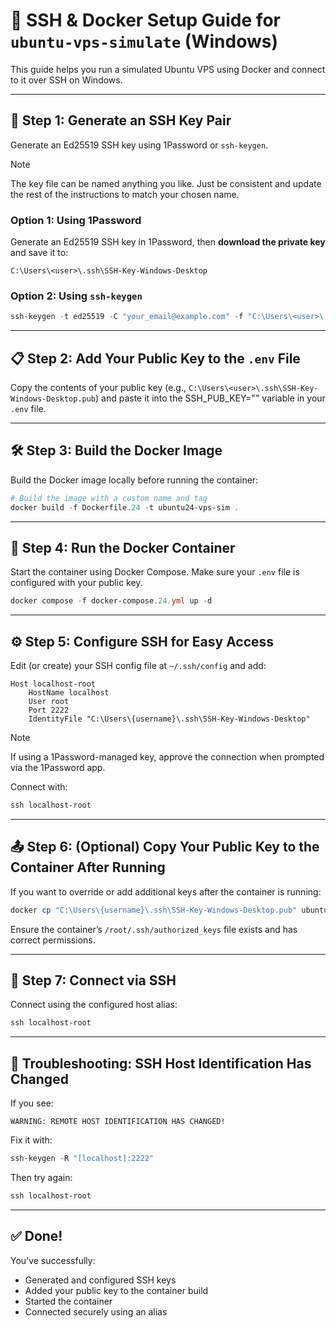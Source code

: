 # 🚀 SSH & Docker Setup Guide for `ubuntu-vps-simulate` (Windows)

This guide helps you run a simulated Ubuntu VPS using Docker and connect to it over SSH on Windows.

---

## 🔐 Step 1: Generate an SSH Key Pair


Generate an Ed25519 SSH key using 1Password or `ssh-keygen`.

> [!Note]
> The key file can be named anything you like. Just be consistent and update the rest of the instructions to match your chosen name.

### Option 1: Using 1Password

Generate an Ed25519 SSH key in 1Password, then **download the private key** and save it to:

```
C:\Users\<user>\.ssh\SSH-Key-Windows-Desktop
```

### Option 2: Using `ssh-keygen`

```powershell
ssh-keygen -t ed25519 -C "your_email@example.com" -f "C:\Users\<user>\.ssh\SSH-Key-Windows-Desktop"
```

---

## 📋 Step 2: Add Your Public Key to the `.env` File

Copy the contents of your public key (e.g., `C:\Users\<user>\.ssh\SSH-Key-Windows-Desktop.pub`) and paste it into the SSH_PUB_KEY="" variable in your `.env` file.

---

## 🛠️ Step 3: Build the Docker Image

Build the Docker image locally before running the container:

```powershell
# Build the image with a custom name and tag
docker build -f Dockerfile.24 -t ubuntu24-vps-sim .
```

---

## 🐳 Step 4: Run the Docker Container

Start the container using Docker Compose. Make sure your `.env` file is configured with your public key.

```powershell
docker compose -f docker-compose.24.yml up -d
```

---

## ⚙️ Step 5: Configure SSH for Easy Access

Edit (or create) your SSH config file at `~/.ssh/config` and add:

```
Host localhost-root
    HostName localhost
    User root
    Port 2222
    IdentityFile "C:\Users\{username}\.ssh\SSH-Key-Windows-Desktop"
```

> [!NOTE]
> If using a 1Password-managed key, approve the connection when prompted via the 1Password app.
> 
> Connect with:
> 
> ```powershell
> ssh localhost-root
> ```

---

## 📤 Step 6: (Optional) Copy Your Public Key to the Container After Running

If you want to override or add additional keys after the container is running:

```powershell
docker cp "C:\Users\{username}\.ssh\SSH-Key-Windows-Desktop.pub" ubuntu-vps-simulate:/root/.ssh/authorized_keys
```

Ensure the container’s `/root/.ssh/authorized_keys` file exists and has correct permissions.

---

## 🔌 Step 7: Connect via SSH

Connect using the configured host alias:

```powershell
ssh localhost-root
```

---

## 🧯 Troubleshooting: SSH Host Identification Has Changed

If you see:

```
WARNING: REMOTE HOST IDENTIFICATION HAS CHANGED!
```

Fix it with:

```powershell
ssh-keygen -R "[localhost]:2222"
```

Then try again:

```powershell
ssh localhost-root
```

---

## ✅ Done!

You’ve successfully:

* Generated and configured SSH keys
* Added your public key to the container build
* Started the container
* Connected securely using an alias
